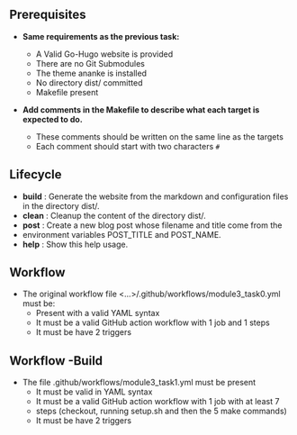 ## Prerequisites

- **Same requirements as the previous task:**

    - A Valid Go-Hugo website is provided
    - There are no Git Submodules
    - The theme ananke is installed
    - No directory dist/ committed
    - Makefile present

- **Add comments in the Makefile to describe what each target is expected to do.**

    - These comments should be written on the same line as the targets
    - Each comment should start with two characters `#`

## Lifecycle

- **build** : Generate the website from the markdown and configuration files in the directory dist/.
- **clean** : Cleanup the content of the directory dist/.
- **post** : Create a new blog post whose filename and title come from the 
- environment variables POST_TITLE and POST_NAME.
- **help** : Show this help usage.

## Workflow

- The original workflow file <...>/.github/workflows/module3_task0.yml must be:
    * Present with a valid YAML syntax
    * It must be a valid GitHub action workflow with 1 job and 1 steps
    * It must be have 2 triggers

## Workflow -Build

- The file .github/workflows/module3_task1.yml must be present
    * It must be valid in YAML syntax
    * It must be a valid GitHub action workflow with 1 job with at least 7 
    - steps (checkout, running setup.sh and then the 5 make commands)
    * It must be have 2 triggers
